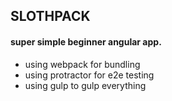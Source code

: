 ## SLOTHPACK
#### super simple beginner angular app.
* using webpack for bundling
* using protractor for e2e testing
* using gulp to gulp everything
